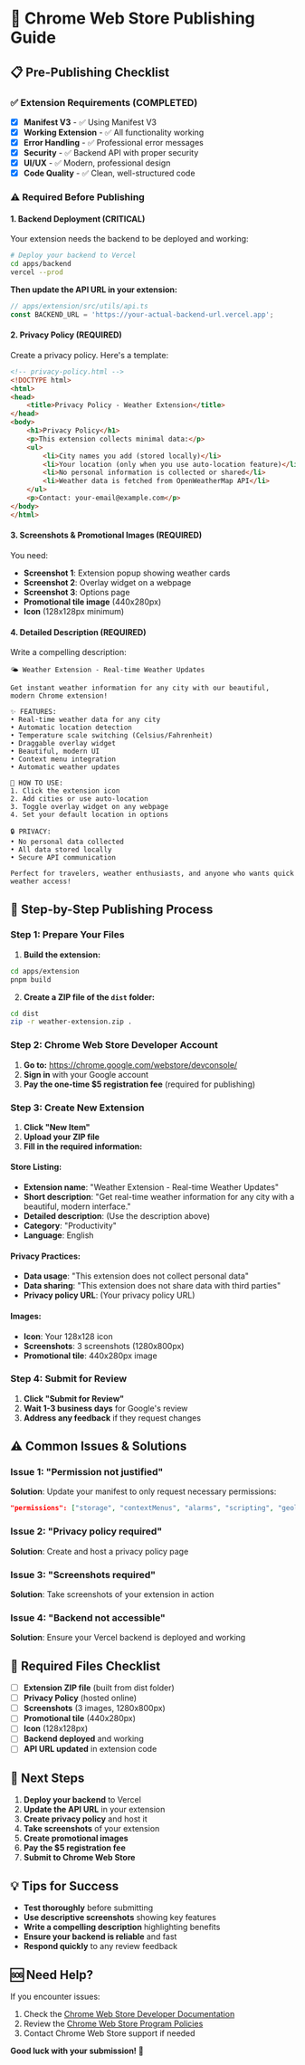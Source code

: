 # 🚀 Chrome Web Store Publishing Guide

## 📋 Pre-Publishing Checklist

### ✅ **Extension Requirements (COMPLETED)**

- [x] **Manifest V3** - ✅ Using Manifest V3
- [x] **Working Extension** - ✅ All functionality working
- [x] **Error Handling** - ✅ Professional error messages
- [x] **Security** - ✅ Backend API with proper security
- [x] **UI/UX** - ✅ Modern, professional design
- [x] **Code Quality** - ✅ Clean, well-structured code

### ⚠️ **Required Before Publishing**

#### 1. **Backend Deployment** (CRITICAL)

Your extension needs the backend to be deployed and working:

```bash
# Deploy your backend to Vercel
cd apps/backend
vercel --prod
```

**Then update the API URL in your extension:**

```typescript
// apps/extension/src/utils/api.ts
const BACKEND_URL = 'https://your-actual-backend-url.vercel.app';
```

#### 2. **Privacy Policy** (REQUIRED)

Create a privacy policy. Here's a template:

```html
<!-- privacy-policy.html -->
<!DOCTYPE html>
<html>
<head>
    <title>Privacy Policy - Weather Extension</title>
</head>
<body>
    <h1>Privacy Policy</h1>
    <p>This extension collects minimal data:</p>
    <ul>
        <li>City names you add (stored locally)</li>
        <li>Your location (only when you use auto-location feature)</li>
        <li>No personal information is collected or shared</li>
        <li>Weather data is fetched from OpenWeatherMap API</li>
    </ul>
    <p>Contact: your-email@example.com</p>
</body>
</html>
```

#### 3. **Screenshots & Promotional Images** (REQUIRED)

You need:

- **Screenshot 1**: Extension popup showing weather cards
- **Screenshot 2**: Overlay widget on a webpage
- **Screenshot 3**: Options page
- **Promotional tile image** (440x280px)
- **Icon** (128x128px minimum)

#### 4. **Detailed Description** (REQUIRED)

Write a compelling description:

```
🌤️ Weather Extension - Real-time Weather Updates

Get instant weather information for any city with our beautiful, modern Chrome extension!

✨ FEATURES:
• Real-time weather data for any city
• Automatic location detection
• Temperature scale switching (Celsius/Fahrenheit)
• Draggable overlay widget
• Beautiful, modern UI
• Context menu integration
• Automatic weather updates

🎯 HOW TO USE:
1. Click the extension icon
2. Add cities or use auto-location
3. Toggle overlay widget on any webpage
4. Set your default location in options

🔒 PRIVACY:
• No personal data collected
• All data stored locally
• Secure API communication

Perfect for travelers, weather enthusiasts, and anyone who wants quick weather access!
```

## 🚀 **Step-by-Step Publishing Process**

### **Step 1: Prepare Your Files**

1. **Build the extension:**

```bash
cd apps/extension
pnpm build
```

2. **Create a ZIP file of the `dist` folder:**

```bash
cd dist
zip -r weather-extension.zip .
```

### **Step 2: Chrome Web Store Developer Account**

1. **Go to:** <https://chrome.google.com/webstore/devconsole/>
2. **Sign in** with your Google account
3. **Pay the one-time $5 registration fee** (required for publishing)

### **Step 3: Create New Extension**

1. **Click "New Item"**
2. **Upload your ZIP file**
3. **Fill in the required information:**

#### **Store Listing:**

- **Extension name**: "Weather Extension - Real-time Weather Updates"
- **Short description**: "Get real-time weather information for any city with a beautiful, modern interface."
- **Detailed description**: (Use the description above)
- **Category**: "Productivity"
- **Language**: English

#### **Privacy Practices:**

- **Data usage**: "This extension does not collect personal data"
- **Data sharing**: "This extension does not share data with third parties"
- **Privacy policy URL**: (Your privacy policy URL)

#### **Images:**

- **Icon**: Your 128x128 icon
- **Screenshots**: 3 screenshots (1280x800px)
- **Promotional tile**: 440x280px image

### **Step 4: Submit for Review**

1. **Click "Submit for Review"**
2. **Wait 1-3 business days** for Google's review
3. **Address any feedback** if they request changes

## ⚠️ **Common Issues & Solutions**

### **Issue 1: "Permission not justified"**

**Solution**: Update your manifest to only request necessary permissions:

```json
"permissions": ["storage", "contextMenus", "alarms", "scripting", "geolocation", "activeTab"]
```

### **Issue 2: "Privacy policy required"**

**Solution**: Create and host a privacy policy page

### **Issue 3: "Screenshots required"**

**Solution**: Take screenshots of your extension in action

### **Issue 4: "Backend not accessible"**

**Solution**: Ensure your Vercel backend is deployed and working

## 📝 **Required Files Checklist**

- [ ] **Extension ZIP file** (built from dist folder)
- [ ] **Privacy Policy** (hosted online)
- [ ] **Screenshots** (3 images, 1280x800px)
- [ ] **Promotional tile** (440x280px)
- [ ] **Icon** (128x128px)
- [ ] **Backend deployed** and working
- [ ] **API URL updated** in extension code

## 🎯 **Next Steps**

1. **Deploy your backend** to Vercel
2. **Update the API URL** in your extension
3. **Create privacy policy** and host it
4. **Take screenshots** of your extension
5. **Create promotional images**
6. **Pay the $5 registration fee**
7. **Submit to Chrome Web Store**

## 💡 **Tips for Success**

- **Test thoroughly** before submitting
- **Use descriptive screenshots** showing key features
- **Write a compelling description** highlighting benefits
- **Ensure your backend is reliable** and fast
- **Respond quickly** to any review feedback

## 🆘 **Need Help?**

If you encounter issues:

1. Check the [Chrome Web Store Developer Documentation](https://developer.chrome.com/docs/webstore/)
2. Review the [Chrome Web Store Program Policies](https://developer.chrome.com/docs/webstore/program_policies/)
3. Contact Chrome Web Store support if needed

**Good luck with your submission! 🚀**
